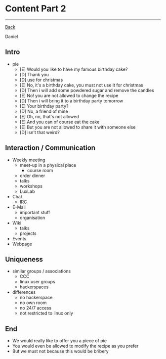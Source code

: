 # Content Part 2
---

[Back](README.md)

Daniel

## Intro
- pie
    - [E] Would you like to have my famous birthday cake?
    - [D] Thank you
    - [D] use for christmas
    - [E] No, it's a birthday cake, you must not use it for  christmas
    - [D] Then i will add some powdered sugar and remove the candles
    - [E] No! you are not allowed to change the recipe
    - [D] Then i will bring it to a birthday party tomorrow
    - [E] Your birthday party?
    - [D] No, a friend of mine
    - [E] Oh, no, that's not allowed
    - [E] And you can of course eat the cake
    - [E] But you are not allowed to share it with someone else
    - [D] isn't that weird?

## Interaction / Communication
- Weekly meeting
    - meet-up in a physical place
        - course room
    - order dinner
    - talks
    - workshops
    - LuxLab
- Chat
    - IRC
- E-Mail
    - important stuff
    - organisation
- Wiki
    - talks
    - projects
- Events
- Webpage

## Uniqueness
- similar groups / associations
    - CCC
    - linux user groups
    - hackerspaces
- differences
    - no hackerspace
    - no own room
    - no 24/7 access
    - not restricted to linux only

## End
- We would really like to offer you a piece of pie
- You would even be allowed to modify the recipe as you prefer
- But we must not because this would be bribery
